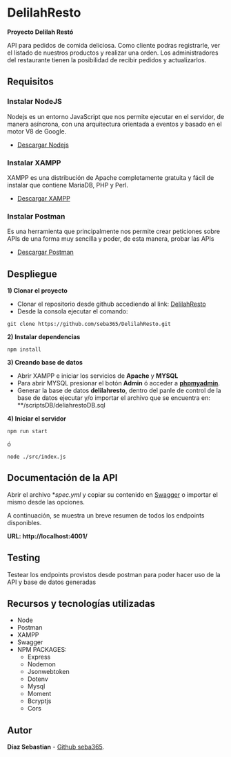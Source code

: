 # DelilahResto
**Proyecto Delilah Restó**

API para pedidos de comida deliciosa. Como cliente podras registrarle, ver el listado de nuestros productos y realizar una orden. Los administradores del restaurante tienen la posibilidad de recibir pedidos y actualizarlos.

## Requisitos

### Instalar NodeJS
Nodejs es un entorno JavaScript que nos permite ejecutar en el servidor, de manera asíncrona, con una arquitectura orientada a eventos y basado en el motor V8 de Google.
  - [Descargar Nodejs](https://nodejs.org/en/download/)

### Instalar XAMPP

XAMPP es una distribución de Apache completamente gratuita y fácil de instalar que contiene MariaDB, PHP y Perl. 
  - [Descargar XAMPP](https://www.apachefriends.org/es/download.html)

### Instalar Postman
Es una herramienta que principalmente nos permite crear peticiones sobre APIs de una forma muy sencilla y poder, de esta manera, probar las APIs
  - [Descargar Postman](https://www.postman.com/product/api-client/)

## Despliegue
  **1) Clonar el proyecto**

* Clonar el repositorio desde github accediendo al link: [DelilahResto](https://github.com/seba365/DelilahResto)
* Desde la consola ejecutar el comando:
```
git clone https://github.com/seba365/DelilahResto.git
```

**2) Instalar dependencias**
```
npm install
```

**3) Creando base de datos**
* Abrir XAMPP e iniciar los servicios de **Apache** y **MYSQL**
* Para abrir MYSQL presionar el botón **Admin** ó acceder a **[phpmyadmin](http://localhost/phpmyadmin/)**.
* Generar la base de datos **delilahresto**, dentro del panle de control de la base de datos ejecutar y/o importar el archivo que se encuentra en: **/scriptsDB/deliahrestoDB.sql

**4) Iniciar el servidor**

```
npm run start
```
ó
```
node ./src/index.js
```


## Documentación de la API

Abrir el archivo **spec.yml* y copiar su contenido en [Swagger](https://editor.swagger.io/) o importar el mismo desde las opciones.

A continuación, se muestra un breve resumen de todos los endpoints disponibles.

**URL: http://localhost:4001/**


## Testing
Testear los endpoints provistos desde postman para poder hacer uso de la API y base de datos generadas

## Recursos y tecnologías utilizadas
* Node
* Postman
* XAMPP
* Swagger
* NPM PACKAGES:
  * Express
  * Nodemon
  * Jsonwebtoken
  * Dotenv
  * Mysql
  * Moment
  * Bcryptjs
  * Cors

## Autor
**Díaz Sebastian** - [Github seba365](https://github.com/seba365).
